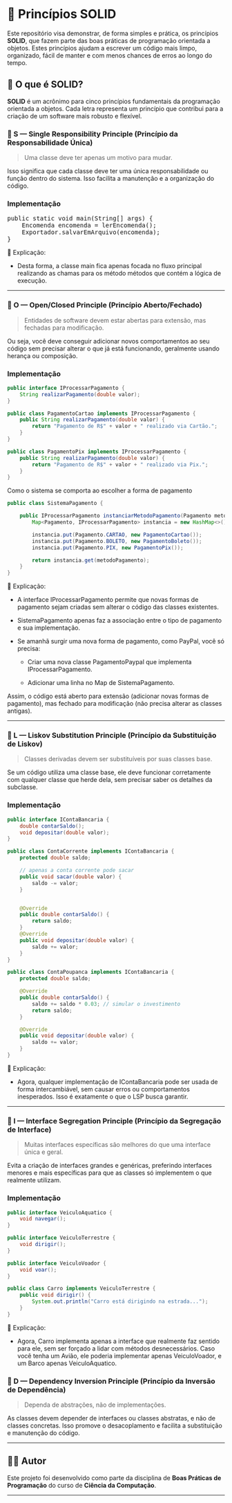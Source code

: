 # 🧱 Princípios SOLID

Este repositório visa demonstrar, de forma simples e prática, os princípios **SOLID**, que fazem parte das boas práticas de programação orientada a objetos. Estes princípios ajudam a escrever um código mais limpo, organizado, fácil de manter e com menos chances de erros ao longo do tempo.

## 📌 O que é SOLID?

**SOLID** é um acrônimo para cinco princípios fundamentais da programação orientada a objetos. Cada letra representa um princípio que contribui para a criação de um software mais robusto e flexível.

### 🔹 S — Single Responsibility Principle (Princípio da Responsabilidade Única)

> Uma classe deve ter apenas um motivo para mudar.

Isso significa que cada classe deve ter uma única responsabilidade ou função dentro do sistema. Isso facilita a manutenção e a organização do código.

### Implementação
<pre>
public static void main(String[] args) {
    Encomenda encomenda = lerEncomenda();
    Exportador.salvarEmArquivo(encomenda);
}
</pre>

🧠 Explicação:
- Desta forma, a classe main fica apenas focada no fluxo principal realizando as chamas para os 
método métodos que contém a lógica de execução.

--- 

### 🔹 O — Open/Closed Principle (Princípio Aberto/Fechado)

> Entidades de software devem estar abertas para extensão, mas fechadas para modificação.

Ou seja, você deve conseguir adicionar novos comportamentos ao seu código sem precisar alterar o que já está funcionando, geralmente usando herança ou composição.

### Implementação
```java
public interface IProcessarPagamento {
    String realizarPagamento(double valor);
}

public class PagamentoCartao implements IProcessarPagamento {
    public String realizarPagamento(double valor) {
        return "Pagamento de R$" + valor + " realizado via Cartão.";
    }
}

public class PagamentoPix implements IProcessarPagamento {
    public String realizarPagamento(double valor) {
        return "Pagamento de R$" + valor + " realizado via Pix.";
    }
}
```

Como o sistema se comporta ao escolher a forma de pagamento
```java
public class SistemaPagamento {

    public IProcessarPagamento instanciarMetodoPagamento(Pagamento metodoPagamento) {
        Map<Pagamento, IProcessarPagamento> instancia = new HashMap<>();

        instancia.put(Pagamento.CARTAO, new PagamentoCartao());
        instancia.put(Pagamento.BOLETO, new PagamentoBoleto());
        instancia.put(Pagamento.PIX, new PagamentoPix());

        return instancia.get(metodoPagamento);
    }
}
```


🧠 Explicação:
- A interface IProcessarPagamento permite que novas formas de pagamento sejam criadas sem alterar o código das classes existentes.

- SistemaPagamento apenas faz a associação entre o tipo de pagamento e sua implementação.

- Se amanhã surgir uma nova forma de pagamento, como PayPal, você só precisa:

  - Criar uma nova classe PagamentoPaypal que implementa IProcessarPagamento.

  - Adicionar uma linha no Map de SistemaPagamento.

Assim, o código está aberto para extensão (adicionar novas formas de pagamento), mas fechado para modificação (não precisa alterar as classes antigas).

--- 

### 🔹 L — Liskov Substitution Principle (Princípio da Substituição de Liskov)

> Classes derivadas devem ser substituíveis por suas classes base.

Se um código utiliza uma classe base, ele deve funcionar corretamente com qualquer classe que herde dela, sem precisar saber os detalhes da subclasse.

### Implementação
```java
public interface IContaBancaria {
    double contarSaldo();
    void depositar(double valor);
}

public class ContaCorrente implements IContaBancaria {
    protected double saldo;

    // apenas a conta corrente pode sacar
    public void sacar(double valor) {
        saldo -= valor;
    }


    @Override
    public double contarSaldo() {
        return saldo;
    }
    @Override
    public void depositar(double valor) {
        saldo += valor;
    }
}

public class ContaPoupanca implements IContaBancaria {
    protected double saldo;

    @Override
    public double contarSaldo() {
        saldo += saldo * 0.03; // simular o investimento
        return saldo;
    }

    @Override
    public void depositar(double valor) {
        saldo += valor;
    }
}

```

🧠 Explicação:
- Agora, qualquer implementação de IContaBancaria pode ser usada de forma intercambiável, sem causar erros ou comportamentos inesperados. 
Isso é exatamente o que o LSP busca garantir.

--- 

### 🔹 I — Interface Segregation Principle (Princípio da Segregação de Interface)

> Muitas interfaces específicas são melhores do que uma interface única e geral.

Evita a criação de interfaces grandes e genéricas, preferindo interfaces menores e mais específicas para que as classes só implementem o que realmente utilizam.

### Implementação
```java
public interface VeiculoAquatico {
    void navegar();
}

public interface VeiculoTerrestre {
    void dirigir();
}

public interface VeiculoVoador {
    void voar();
}

public class Carro implements VeiculoTerrestre {
    public void dirigir() {
        System.out.println("Carro está dirigindo na estrada...");
    }
}


```

🧠 Explicação:
- Agora, Carro implementa apenas a interface que realmente faz sentido para ele, sem ser forçado a lidar com métodos 
desnecessários. Caso você tenha um Avião, ele poderia implementar apenas VeiculoVoador, e um Barco apenas VeiculoAquatico.

### 🔹 D — Dependency Inversion Principle (Princípio da Inversão de Dependência)

> Dependa de abstrações, não de implementações.

As classes devem depender de interfaces ou classes abstratas, e não de classes concretas. Isso promove o desacoplamento e facilita a substituição e manutenção do código.

---

## 👨‍💻 Autor

Este projeto foi desenvolvido como parte da disciplina de **Boas Práticas de Programação** do curso de **Ciência da Computação**.

---
